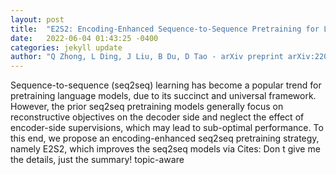 ```yaml
---
layout: post
title:  "E2S2: Encoding-Enhanced Sequence-to-Sequence Pretraining for Language Understanding and Generation"
date:   2022-06-04 01:43:25 -0400
categories: jekyll update
author: "Q Zhong, L Ding, J Liu, B Du, D Tao - arXiv preprint arXiv:2205.14912, 2022"
---
```

Sequence-to-sequence (seq2seq) learning has become a popular trend for pretraining language models, due to its succinct and universal framework. However, the prior seq2seq pretraining models generally focus on reconstructive objectives on the decoder side and neglect the effect of encoder-side supervisions, which may lead to sub-optimal performance. To this end, we propose an encoding-enhanced seq2seq pretraining strategy, namely E2S2, which improves the seq2seq models via  Cites: Don t give me the details, just the summary! topic-aware